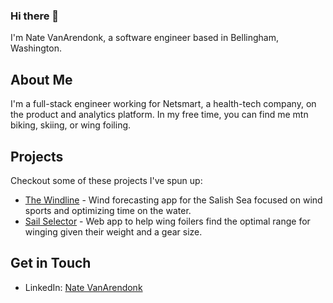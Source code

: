 ### Hi there 👋

I'm Nate VanArendonk, a software engineer based in Bellingham, Washington.

## About Me

I'm a full-stack engineer working for Netsmart, a health-tech company, on the product and analytics platform. In my free time, you can find me mtn biking, skiing, or wing foiling.

## Projects

Checkout some of these projects I've spun up:

- [The Windline](https://thewindline.com/) - Wind forecasting app for the Salish Sea focused on wind sports and optimizing time on the water.
- [Sail Selector](https://www.sailselector.com/) - Web app to help wing foilers find the optimal range for winging given their weight and a gear size.

## Get in Touch

- LinkedIn: [Nate VanArendonk](https://www.linkedin.com/in/nathan-vanarendonk-18329889/)



<!--
**NateVanArendonk/NateVanArendonk** is a ✨ _special_ ✨ repository because its `README.md` (this file) appears on your GitHub profile.

Here are some ideas to get you started:

- 🔭 I’m currently working on ...
- 🌱 I’m currently learning ...
- 👯 I’m looking to collaborate on ...
- 🤔 I’m looking for help with ...
- 💬 Ask me about ...
- 📫 How to reach me: ...
- 😄 Pronouns: ...
- ⚡ Fun fact: ...
-->
